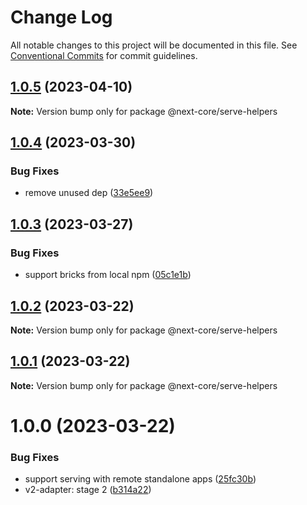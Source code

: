 # Change Log

All notable changes to this project will be documented in this file.
See [Conventional Commits](https://conventionalcommits.org) for commit guidelines.

## [1.0.5](https://github.com/easyops-cn/next-core/compare/@next-core/serve-helpers@1.0.4...@next-core/serve-helpers@1.0.5) (2023-04-10)

**Note:** Version bump only for package @next-core/serve-helpers





## [1.0.4](https://github.com/easyops-cn/next-core/compare/@next-core/serve-helpers@1.0.3...@next-core/serve-helpers@1.0.4) (2023-03-30)

### Bug Fixes

- remove unused dep ([33e5ee9](https://github.com/easyops-cn/next-core/commit/33e5ee99eade20a30059f419f5c54e47808aa4bb))

## [1.0.3](https://github.com/easyops-cn/next-core/compare/@next-core/serve-helpers@1.0.2...@next-core/serve-helpers@1.0.3) (2023-03-27)

### Bug Fixes

- support bricks from local npm ([05c1e1b](https://github.com/easyops-cn/next-core/commit/05c1e1b12afd11dabf132a235c2d8eca0f0bfad8))

## [1.0.2](https://github.com/easyops-cn/next-core/compare/@next-core/serve-helpers@1.0.1...@next-core/serve-helpers@1.0.2) (2023-03-22)

**Note:** Version bump only for package @next-core/serve-helpers

## [1.0.1](https://github.com/easyops-cn/next-core/compare/@next-core/serve-helpers@1.0.0...@next-core/serve-helpers@1.0.1) (2023-03-22)

**Note:** Version bump only for package @next-core/serve-helpers

# 1.0.0 (2023-03-22)

### Bug Fixes

- support serving with remote standalone apps ([25fc30b](https://github.com/easyops-cn/next-core/commit/25fc30b9c95248480c222a7e79cb682b1466b9aa))
- v2-adapter: stage 2 ([b314a22](https://github.com/easyops-cn/next-core/commit/b314a2296d18d0fa2e4cdf2338b2de9c78183139))
